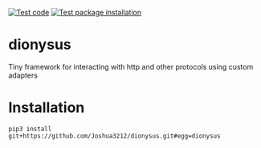 [![Test code](https://github.com/Joshua3212/dionysus/actions/workflows/test.yml/badge.svg)](https://github.com/Joshua3212/dionysus/actions/workflows/test.yml)
[![Test package installation](https://github.com/Joshua3212/dionysus/actions/workflows/test-package.yml/badge.svg)](https://github.com/Joshua3212/dionysus/actions/workflows/test-package.yml)


# dionysus
Tiny framework for interacting with http and other protocols using custom adapters

# Installation
    pip3 install git+https://github.com/Joshua3212/dionysus.git#egg=dionysus